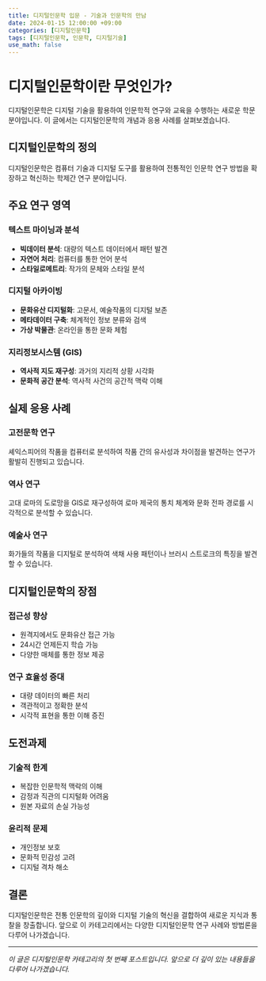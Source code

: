 ```yaml
---
title: 디지털인문학 입문 - 기술과 인문학의 만남
date: 2024-01-15 12:00:00 +09:00
categories: [디지털인문학]
tags: [디지털인문학, 인문학, 디지털기술]
use_math: false
---
```


# 디지털인문학이란 무엇인가?

디지털인문학은 디지털 기술을 활용하여 인문학적 연구와 교육을 수행하는 새로운 학문 분야입니다. 이 글에서는 디지털인문학의 개념과 응용 사례를 살펴보겠습니다.

## 디지털인문학의 정의

디지털인문학은 컴퓨터 기술과 디지털 도구를 활용하여 전통적인 인문학 연구 방법을 확장하고 혁신하는 학제간 연구 분야입니다.

## 주요 연구 영역

### 텍스트 마이닝과 분석

- **빅데이터 분석**: 대량의 텍스트 데이터에서 패턴 발견
- **자연어 처리**: 컴퓨터를 통한 언어 분석
- **스타일로메트리**: 작가의 문체와 스타일 분석

### 디지털 아카이빙

- **문화유산 디지털화**: 고문서, 예술작품의 디지털 보존
- **메타데이터 구축**: 체계적인 정보 분류와 검색
- **가상 박물관**: 온라인을 통한 문화 체험

### 지리정보시스템 (GIS)

- **역사적 지도 재구성**: 과거의 지리적 상황 시각화
- **문화적 공간 분석**: 역사적 사건의 공간적 맥락 이해

## 실제 응용 사례

### 고전문학 연구

셰익스피어의 작품을 컴퓨터로 분석하여 작품 간의 유사성과 차이점을 발견하는 연구가 활발히 진행되고 있습니다.

### 역사 연구

고대 로마의 도로망을 GIS로 재구성하여 로마 제국의 통치 체계와 문화 전파 경로를 시각적으로 분석할 수 있습니다.

### 예술사 연구

화가들의 작품을 디지털로 분석하여 색채 사용 패턴이나 브러시 스트로크의 특징을 발견할 수 있습니다.

## 디지털인문학의 장점

### 접근성 향상

- 원격지에서도 문화유산 접근 가능
- 24시간 언제든지 학습 가능
- 다양한 매체를 통한 정보 제공

### 연구 효율성 증대

- 대량 데이터의 빠른 처리
- 객관적이고 정확한 분석
- 시각적 표현을 통한 이해 증진

## 도전과제

### 기술적 한계

- 복잡한 인문학적 맥락의 이해
- 감정과 직관의 디지털화 어려움
- 원본 자료의 손실 가능성

### 윤리적 문제

- 개인정보 보호
- 문화적 민감성 고려
- 디지털 격차 해소

## 결론

디지털인문학은 전통 인문학의 깊이와 디지털 기술의 혁신을 결합하여 새로운 지식과 통찰을 창출합니다. 앞으로 이 카테고리에서는 다양한 디지털인문학 연구 사례와 방법론을 다루어 나가겠습니다.

---

_이 글은 디지털인문학 카테고리의 첫 번째 포스트입니다. 앞으로 더 깊이 있는 내용들을 다루어 나가겠습니다._
